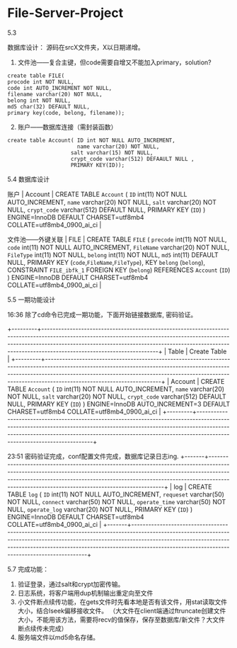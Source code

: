# File-Server-Project

5.3 

数据库设计：
源码在srcX文件夹，X以日期递增。

1. 文件池——复合主键，但code需要自增又不能加入primary，solution?

```mysql
create table FILE(
procode int NOT NULL, 
code int AUTO_INCREMENT NOT NULL, 
filename varchar(20) NOT NULL, 
belong int NOT NULL, 
md5 char(32) DEFAULT NULL, 
primary key(code, belong, filename));
```
2. 账户——数据库连接（需封装函数）

```mysql
create table Account( ID int NOT NULL AUTO_INCREMENT, 
                      name varchar(20) NOT NULL, 
                    salt varchar(15) NOT NULL, 
                    crypt_code varchar(512) DEFAAULT NULL , 
                    PRIMARY KEY(ID)); 
```

5.4 数据库设计

账户
| Account | CREATE TABLE `Account` (
  `ID` int(11) NOT NULL AUTO_INCREMENT,
  `name` varchar(20) NOT NULL,
  `salt` varchar(20) NOT NULL,
  `crypt_code` varchar(512) DEFAULT NULL,
  PRIMARY KEY (`ID`)
) ENGINE=InnoDB DEFAULT CHARSET=utf8mb4 COLLATE=utf8mb4_0900_ai_ci |

文件池——外键关联
| FILE  | CREATE TABLE `FILE` (
  `precode` int(11) NOT NULL,
  `code` int(11) NOT NULL AUTO_INCREMENT,
  `FileName` varchar(20) NOT NULL,
  `FileType` int(11) NOT NULL,
  `belong` int(11) NOT NULL,
  `md5` int(11) DEFAULT NULL,
  PRIMARY KEY (`code`,`FileName`,`FileType`),
  KEY `belong` (`belong`),
  CONSTRAINT `FILE_ibfk_1` FOREIGN KEY (`belong`) REFERENCES `Account` (`ID`)
) ENGINE=InnoDB DEFAULT CHARSET=utf8mb4 COLLATE=utf8mb4_0900_ai_ci |

5.5 一期功能设计

16:36 除了cd命令已完成一期功能，下面开始链接数据库, 密码验证。

+---------+-----------------------------------------------------------------------------------------------------------------------------------------------------------------------------------------------------------------------------------------------------------------------------------+
| Table   | Create Table                                                                                                                                                                                                                                                                      |
+---------+-----------------------------------------------------------------------------------------------------------------------------------------------------------------------------------------------------------------------------------------------------------------------------------+
| Account | CREATE TABLE `Account` (
  `ID` int(11) NOT NULL AUTO_INCREMENT,
  `name` varchar(20) NOT NULL,
  `salt` varchar(20) NOT NULL,
  `crypt_code` varchar(512) DEFAULT NULL,
  PRIMARY KEY (`ID`)
) ENGINE=InnoDB AUTO_INCREMENT=3 DEFAULT CHARSET=utf8mb4 COLLATE=utf8mb4_0900_ai_ci |
+---------+-----------------------------------------------------------------------------------------------------------------------------------------------------------------------------------------------------------------------------------------------------------------------------------+

23:51 密码验证完成，conf配置文件完成，数据库记录日志ing.
+-------+--------------------------------------------------------------------------------------------------------------------------------------------------------------------------------------------------------------------------------------------------------------------------------------------------------+
| log   | CREATE TABLE `log` (
  `ID` int(11) NOT NULL AUTO_INCREMENT,
  `requeset` varchar(50) NOT NULL,
  `connect` varchar(50) NOT NULL,
  `operate_time` varchar(50) NOT NULL,
  `operate_log` varchar(20) NOT NULL,
  PRIMARY KEY (`ID`)
) ENGINE=InnoDB DEFAULT CHARSET=utf8mb4 COLLATE=utf8mb4_0900_ai_ci |
+-------+--------------------------------------------------------------------------------------------------------------------------------------------------------------------------------------------------------------------------------------------------------------------------------------------------------+



5.7
完成功能：
1. 验证登录，通过salt和crypt加密传输。
2. 日志系统，将客户端用dup机制输出重定向至文件
3. 小文件断点续传功能，在gets文件时先看本地是否有该文件，用stat读取文件大小，结合lseek偏移接收文件。
（大文件在client端通过ftruncate创建文件大小，不能用该方法，需要将recv的值保存，保存至数据库/新文件？大文件断点续传未完成）
4. 服务端文件以md5命名存储。

